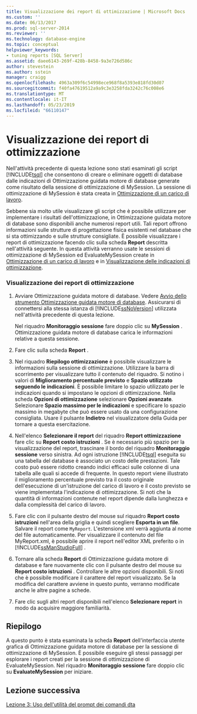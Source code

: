 ```yaml
---
title: Visualizzazione dei report di ottimizzazione | Microsoft Docs
ms.custom: ''
ms.date: 06/13/2017
ms.prod: sql-server-2014
ms.reviewer: ''
ms.technology: database-engine
ms.topic: conceptual
helpviewer_keywords:
- tuning reports [SQL Server]
ms.assetid: daee6143-269f-428b-8458-9a3e726d586c
author: stevestein
ms.author: sstein
manager: craigg
ms.openlocfilehash: 4963a309f6c54998ece968f8a5393e818fd30d07
ms.sourcegitcommit: f40fa47619512a9a9c3e3258fda3242c76c008e6
ms.translationtype: MT
ms.contentlocale: it-IT
ms.lasthandoff: 05/23/2019
ms.locfileid: "66110147"
---
```

# <a name="viewing-tuning-reports"></a>Visualizzazione dei report di ottimizzazione
  Nell'attività precedente di questa lezione sono stati esaminati gli script [!INCLUDE[tsql](../../includes/tsql-md.md)] che consentono di creare o eliminare oggetti di database dalle indicazioni di Ottimizzazione guidata motore di database generate come risultato della sessione di ottimizzazione di MySession. La sessione di ottimizzazione di MySession è stata creata in [Ottimizzazione di un carico di lavoro](lesson-1-1-tuning-a-workload.md).  
  
 Sebbene sia molto utile visualizzare gli script che è possibile utilizzare per implementare i risultati dell'ottimizzazione, in Ottimizzazione guidata motore di database sono disponibili anche numerosi report utili. Tali report offrono informazioni sulle strutture di progettazione fisica esistenti nel database che si sta ottimizzando e sulle strutture consigliate. È possibile visualizzare i report di ottimizzazione facendo clic sulla scheda **Report** descritta nell'attività seguente. In questa attività verranno usate le sessioni di ottimizzazione di MySession ed EvaluateMySession create in [Ottimizzazione di un carico di lavoro](lesson-1-1-tuning-a-workload.md) e in [Visualizzazione delle indicazioni di ottimizzazione](lesson-1-2-viewing-tuning-recommendations.md).  
  
### <a name="view-tuning-reports"></a>Visualizzazione dei report di ottimizzazione  
  
1.  Avviare Ottimizzazione guidata motore di database. Vedere [Avvio dello strumento Ottimizzazione guidata motore di database](../../relational-databases/performance/database-engine-tuning-advisor.md). Assicurarsi di connettersi alla stessa istanza di [!INCLUDE[ssNoVersion](../../includes/ssnoversion-md.md)] utilizzata nell'attività precedente di questa lezione.  
  
     Nel riquadro **Monitoraggio sessione** fare doppio clic su **MySession** . Ottimizzazione guidata motore di database carica le informazioni relative a questa sessione.  
  
2.  Fare clic sulla scheda **Report** .  
  
3.  Nel riquadro **Riepilogo ottimizzazione** è possibile visualizzare le informazioni sulla sessione di ottimizzazione. Utilizzare la barra di scorrimento per visualizzare tutto il contenuto del riquadro. Si notino i valori di **Miglioramento percentuale previsto** e **Spazio utilizzato seguendo le indicazioni**. È possibile limitare lo spazio utilizzato per le indicazioni quando si impostano le opzioni di ottimizzazione. Nella scheda **Opzioni di ottimizzazione** selezionare **Opzioni avanzate**. Selezionare **Spazio massimo per le indicazioni** e specificare lo spazio massimo in megabyte che può essere usato da una configurazione consigliata. Usare il pulsante **Indietro** nel visualizzatore della Guida per tornare a questa esercitazione.  
  
4.  Nell'elenco **Selezionare il report** del riquadro **Report ottimizzazione** fare clic su **Report costo istruzioni** . Se è necessario più spazio per la visualizzazione del report, trascinare il bordo del riquadro **Monitoraggio sessione** verso sinistra. Ad ogni istruzione [!INCLUDE[tsql](../../includes/tsql-md.md)] eseguita su una tabella del database è associato un costo delle prestazioni. Tale costo può essere ridotto creando indici efficaci sulle colonne di una tabella alle quali si accede di frequente. In questo report viene illustrato il miglioramento percentuale previsto tra il costo originale dell'esecuzione di un'istruzione del carico di lavoro e il costo previsto se viene implementata l'indicazione di ottimizzazione. Si noti che la quantità di informazioni contenute nel report dipende dalla lunghezza e dalla complessità del carico di lavoro.  
  
5.  Fare clic con il pulsante destro del mouse sul riquadro **Report costo istruzioni** nell'area della griglia e quindi scegliere **Esporta in un file**. Salvare il report come `MyReport`. L'estensione xml verrà aggiunta al nome del file automaticamente. Per visualizzare il contenuto del file MyReport.xml, è possibile aprire il report nell'editor XML preferito o in [!INCLUDE[ssManStudioFull](../../includes/ssmanstudiofull-md.md)] .  
  
6.  Tornare alla scheda **Report** di Ottimizzazione guidata motore di database e fare nuovamente clic con il pulsante destro del mouse su **Report costo istruzioni** . Controllare le altre opzioni disponibili. Si noti che è possibile modificare il carattere del report visualizzato. Se la modifica del carattere avviene in questo punto, verranno modificate anche le altre pagine a schede.  
  
7.  Fare clic sugli altri report disponibili nell'elenco **Selezionare report** in modo da acquisire maggiore familiarità.  
  
## <a name="summary"></a>Riepilogo  
 A questo punto è stata esaminata la scheda **Report** dell'interfaccia utente grafica di Ottimizzazione guidata motore di database per la sessione di ottimizzazione di MySession. È possibile eseguire gli stessi passaggi per esplorare i report creati per la sessione di ottimizzazione di EvaluateMySession. Nel riquadro **Monitoraggio sessione** fare doppio clic su **EvaluateMySession** per iniziare.  
  
## <a name="next-lesson"></a>Lezione successiva  
 [Lezione 3: Uso dell'utilità del prompt dei comandi dta](lesson-3-using-the-dta-command-prompt-utility.md)  
  
  
